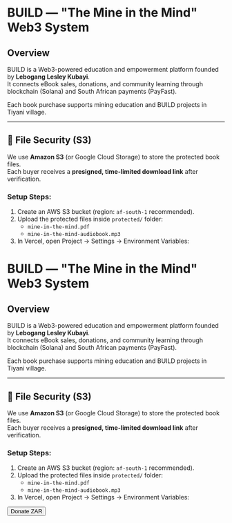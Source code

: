 # BUILD — "The Mine in the Mind" Web3 System

## Overview
BUILD is a Web3-powered education and empowerment platform founded by **Lebogang Lesley Kubayi**.  
It connects eBook sales, donations, and community learning through blockchain (Solana) and South African payments (PayFast).

Each book purchase supports mining education and BUILD projects in Tiyani village.

---

## 🔐 File Security (S3)
We use **Amazon S3** (or Google Cloud Storage) to store the protected book files.  
Each buyer receives a **presigned, time-limited download link** after verification.

### Setup Steps:
1. Create an AWS S3 bucket (region: `af-south-1` recommended).  
2. Upload the protected files inside `protected/` folder:
   - `mine-in-the-mind.pdf`
   - `mine-in-the-mind-audiobook.mp3`
3. In Vercel, open Project → Settings → Environment Variables:
# BUILD — "The Mine in the Mind" Web3 System

## Overview
BUILD is a Web3-powered education and empowerment platform founded by **Lebogang Lesley Kubayi**.  
It connects eBook sales, donations, and community learning through blockchain (Solana) and South African payments (PayFast).

Each book purchase supports mining education and BUILD projects in Tiyani village.

---

## 🔐 File Security (S3)
We use **Amazon S3** (or Google Cloud Storage) to store the protected book files.  
Each buyer receives a **presigned, time-limited download link** after verification.

### Setup Steps:
1. Create an AWS S3 bucket (region: `af-south-1` recommended).  
2. Upload the protected files inside `protected/` folder:
   - `mine-in-the-mind.pdf`
   - `mine-in-the-mind-audiobook.mp3`
3. In Vercel, open Project → Settings → Environment Variables:
<form action="https://www.payfast.co.za/eng/process" method="post">
  <input type="hidden" name="merchant_id" value="YOUR_ID" />
  <input type="hidden" name="merchant_key" value="YOUR_KEY" />
  <input type="hidden" name="amount" value="50.00" />
  <input type="hidden" name="item_name" value="BUILD Donation" />
  <button type="submit" class="btn btn-primary">Donate ZAR</button>
</form>
